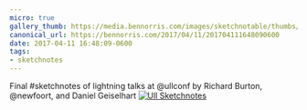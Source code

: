 ```yaml
---
micro: true
gallery_thumb: https://media.bennorris.com/images/sketchnotable/thumbs/ull-2017-sketchnotes-20.jpg
canonical_url: https://bennorris.com/2017/04/11/201704111648090600
date: 2017-04-11 16:48:09-0600
tags:
- sketchnotes
---
```


Final #sketchnotes of lightning talks at @ullconf by Richard Burton, @newfoort, and Daniel Geiselhart [![Ull Sketchnotes](https://media.bennorris.com/images/sketchnotable/ull-2017/ull-2017-sketchnotes-20.jpg)](https://media.bennorris.com/images/sketchnotable/ull-2017/ull-2017-sketchnotes-20.jpg)